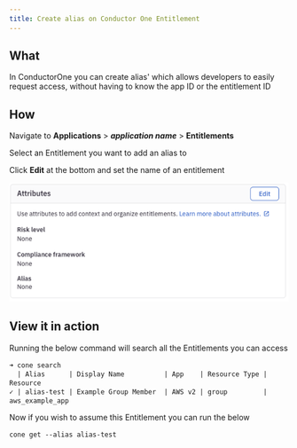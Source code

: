 ```yaml
---
title: Create alias on Conductor One Entitlement
---
```


## What

In ConductorOne you can create alias' which allows developers to easily request access, without having to know the app ID or the entitlement ID

## How

Navigate to **Applications** > **_application name_** > **Entitlements**

Select an Entitlement you want to add an alias to

Click **Edit** at the bottom and set the name of an entitlement

![Conductor one Alias ](../../assets/conductorone-entitlement-alias.png)

## View it in action

Running the below command will search all the Entitlements you can access

```shell
➜ cone search
  | Alias      | Display Name          | App    | Resource Type | Resource
✓ | alias-test | Example Group Member  | AWS v2 | group         | aws_example_app
```

Now if you wish to assume this Entitlement you can run the below

```shell
cone get --alias alias-test
```
